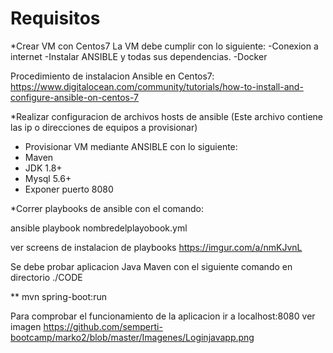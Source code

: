 # Requisitos

*Crear VM con Centos7
 La VM debe cumplir con lo siguiente:
 -Conexion a internet
 -Instalar ANSIBLE y todas sus dependencias.
 -Docker
  
  Procedimiento de instalacion Ansible en Centos7: 
  https://www.digitalocean.com/community/tutorials/how-to-install-and-configure-ansible-on-centos-7

*Realizar configuracion de archivos hosts de ansible (Este archivo contiene las ip o direcciones de equipos a provisionar)

- Provisionar VM mediante ANSIBLE con lo siguiente:
 - Maven
 - JDK 1.8+
 - Mysql 5.6+
 - Exponer puerto 8080

*Correr playbooks de ansible con el comando:

 ansible playbook  nombredelplayobook.yml

 ver screens de instalacion de playbooks https://imgur.com/a/nmKJvnL
 
Se debe probar aplicacion Java Maven con el siguiente comando en directorio ./CODE

** mvn spring-boot:run

Para comprobar el funcionamiento de la aplicacion ir a localhost:8080
ver imagen https://github.com/semperti-bootcamp/marko2/blob/master/Imagenes/Loginjavapp.png



